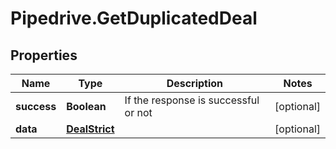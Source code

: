 # Pipedrive.GetDuplicatedDeal

## Properties

Name | Type | Description | Notes
------------ | ------------- | ------------- | -------------
**success** | **Boolean** | If the response is successful or not | [optional] 
**data** | [**DealStrict**](DealStrict.md) |  | [optional] 


